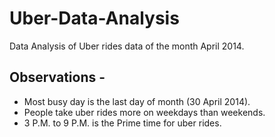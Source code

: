 # Uber-Data-Analysis
Data Analysis of Uber rides data of the month April 2014.

## Observations -
* Most busy day is the last day of month (30 April 2014).
* People take uber rides more on weekdays than weekends.
* 3 P.M. to 9 P.M. is the Prime time for uber rides. 
